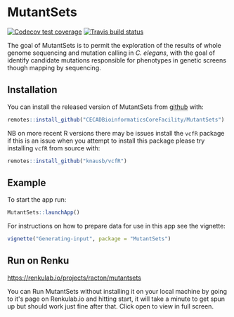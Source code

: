 
# MutantSets

<!-- badges: start -->
[![Codecov test coverage](https://codecov.io/gh/CECADBioinformaticsCoreFacility/MutantSets/branch/master/graph/badge.svg)](https://codecov.io/gh/CECADBioinformaticsCoreFacility/MutantSets?branch=master)
[![Travis build status](https://travis-ci.com/CECADBioinformaticsCoreFacility/MutantSets.svg?branch=master)](https://travis-ci.com/CECADBioinformaticsCoreFacility/MutantSets)
<!-- badges: end -->

The goal of MutantSets is to permit the exploration of the results of whole genome sequencing and mutation calling in *C. elegans*, with the goal of identify candidate mutations responsible for phenotypes in genetic screens though mapping by sequencing.

## Installation

You can install the released version of MutantSets from [github](https://github.com/CECADBioinformaticsCoreFacility/MutantSets) with:

``` r
remotes::install_github("CECADBioinformaticsCoreFacility/MutantSets")
```

NB on more recent R versions there may be issues install the `vcfR` package if this is an issue when you attempt to install this package please try installing `vcfR` from source with:

```r
remotes::install_github("knausb/vcfR")
```

## Example

To start the app run:

``` r
MutantSets::launchApp()
```

For instructions on how to prepare data for use in this app see the vignette:

```r
vignette("Generating-input", package = "MutantSets")
```

## Run on Renku

https://renkulab.io/projects/racton/mutantsets

You can Run MutantSets without installing it on your local machine by going to it's page on Renkulab.io and hitting start, it will take a minute to get spun up but should work just fine after that. Click open to view in full screen.
